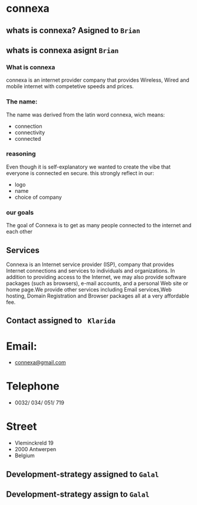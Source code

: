 # connexa

## whats is connexa? Asigned to `Brian` 


## whats is connexa asignt `Brian` 

### What is connexa
connexa is an internet provider company that provides Wireless, Wired and mobile internet with competetive speeds and prices.
### The name:
The name was derived from the latin word connexa, wich means:
- connection
- connectivity
- connected
### reasoning
Even though it is self-explanatory we wanted to create the vibe that everyone is connected en secure.
this strongly reflect in our:
- logo
- name
- choice of company 
### our goals
The goal of Connexa is to get as many people connected to the internet and each other


## Services

Connexa is an Internet service provider (ISP), company that provides Internet connections and services to individuals and organizations.
In addition to providing access to the Internet, we may also provide software packages (such as browsers), e-mail accounts, and a personal Web site or home page.We provide other services including Email services,Web hosting, Domain Registration and Browser packages all at a very affordable fee.

## Contact assigned to ` Klarida`

# Email:

- connexa@gmail.com

# Telephone

- 0032/ 034/ 051/ 719
# Street 

- Vleminckreld 19 
- 2000 Antwerpen 
- Belgium
## Development-strategy  assigned to `Galal`
## Development-strategy assign to `Galal`
